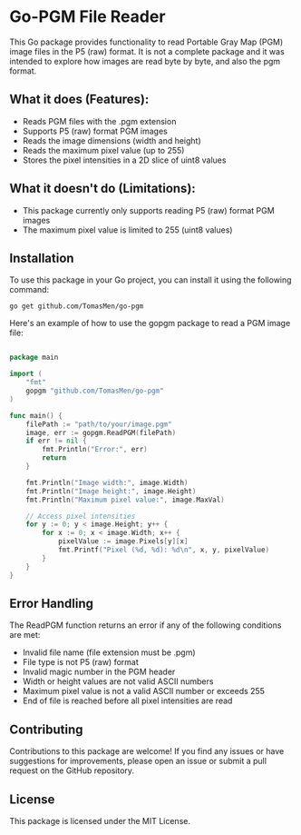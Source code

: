 # Go-PGM File Reader

This Go package provides functionality to read Portable Gray Map (PGM) image files in the P5 (raw) format.
It is not a complete package and it was intended to explore how images are read byte by byte, and also the pgm format.

## What it does (Features):

- Reads PGM files with the .pgm extension
- Supports P5 (raw) format PGM images
- Reads the image dimensions (width and height)
- Reads the maximum pixel value (up to 255)
- Stores the pixel intensities in a 2D slice of uint8 values

## What it doesn't do (Limitations):

- This package currently only supports reading P5 (raw) format PGM images
- The maximum pixel value is limited to 255 (uint8 values)

## Installation

To use this package in your Go project, you can install it using the following command:
```
go get github.com/TomasMen/go-pgm
```
Here's an example of how to use the gopgm package to read a PGM image file:

```go

package main

import (
    "fmt"
    gopgm "github.com/TomasMen/go-pgm"
)

func main() {
    filePath := "path/to/your/image.pgm"
    image, err := gopgm.ReadPGM(filePath)
    if err != nil {
        fmt.Println("Error:", err)
        return
    }

    fmt.Println("Image width:", image.Width)
    fmt.Println("Image height:", image.Height)
    fmt.Println("Maximum pixel value:", image.MaxVal)

    // Access pixel intensities
    for y := 0; y < image.Height; y++ {
        for x := 0; x < image.Width; x++ {
            pixelValue := image.Pixels[y][x]
            fmt.Printf("Pixel (%d, %d): %d\n", x, y, pixelValue)
        }
    }
}
```

## Error Handling

The ReadPGM function returns an error if any of the following conditions are met:

- Invalid file name (file extension must be .pgm)
- File type is not P5 (raw) format
- Invalid magic number in the PGM header
- Width or height values are not valid ASCII numbers
- Maximum pixel value is not a valid ASCII number or exceeds 255
- End of file is reached before all pixel intensities are read

## Contributing

Contributions to this package are welcome! If you find any issues or have suggestions for improvements, please open an issue or submit a pull request on the GitHub repository.

## License

This package is licensed under the MIT License.

